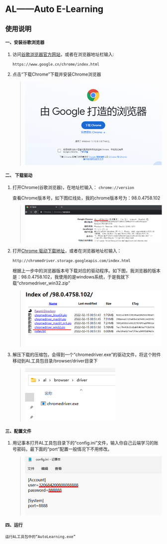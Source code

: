 # AL——Auto E-Learning
## 使用说明
#### 一、安装谷歌浏览器
1. 访问[谷歌浏览器官方网站](https://www.google.cn/chrome/index.html)，或者在浏览器地址栏输入:
    ```
    https://www.google.cn/chrome/index.html
    ```
2. 点击“下载Chrome”下载并安装Chrome浏览器
    >![chrome](source/chrome.png)
#### 二、 下载驱动
1. 打开Chrome(谷歌浏览器)，在地址栏输入：
   `chrome://version`

    查看Chrome版本号，如下图红线处，我的chrome版本号为：98.0.4758.102
    >![piasdc]( source/version.png )
2. 打开[Chrome 驱动下载地址](http://chromedriver.storage.googleapis.com/index.html)，或者在浏览器地址栏输入：
    ```
    http://chromedriver.storage.googleapis.com/index.html
    ```
    根据上一步中的浏览器版本号下载对应的驱动程序。如下图，我浏览器的版本是：98.0.4758.102，我使用的是windows系统，于是我就下载“chromedriver_win32.zip”
    >![download](source/download.png)
3. 解压下载的压缩包，会得到一个“chromedriver.exe”的驱动文件，将这个附件移动到AL工具包目录/browser/driver目录下

    >![dir](source/dir.png)

#### 三、配置文件
1. 用记事本打开AL工具包目录下的“config.ini”文件，输入你自己云端学习的账号密码，最下面的“port”配置一般情况下不用修改。
    >![config](source/config.png)

#### 四、运行
    运行AL工具包中的“AutoLearning.exe”